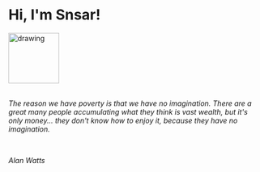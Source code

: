 <h1>Hi, I'm Snsar!</h1> <img src="https://acegif.com/wp-content/uploads/2021/4fh5wi/pepefrg-21.gif" alt="drawing"  height = "100"/> <br> <br> <p><i>The reason we have poverty is that we have no imagination. There are a great many people accumulating what they think is vast wealth, but it's only money... they don't know how to enjoy it, because they have no imagination.</i></p> <br> <p><i>Alan Watts</i></p>